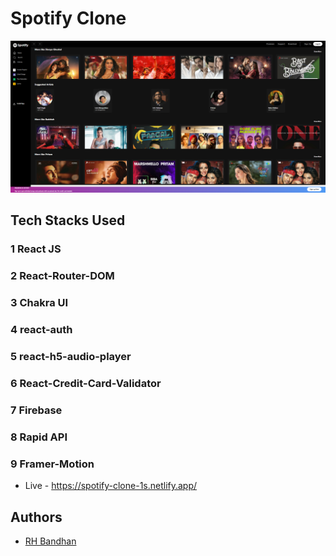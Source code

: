 # Spotify Clone

![Logo](homepage.png)

## Tech Stacks Used

### 1 React JS
### 2 React-Router-DOM
### 3 Chakra UI
### 4 react-auth
### 5 react-h5-audio-player
### 6 React-Credit-Card-Validator
### 7 Firebase
### 8 Rapid API
### 9 Framer-Motion

- Live - <https://spotify-clone-1s.netlify.app/>


## Authors

- [RH Bandhan](https://github.com/BANDHAN52)
